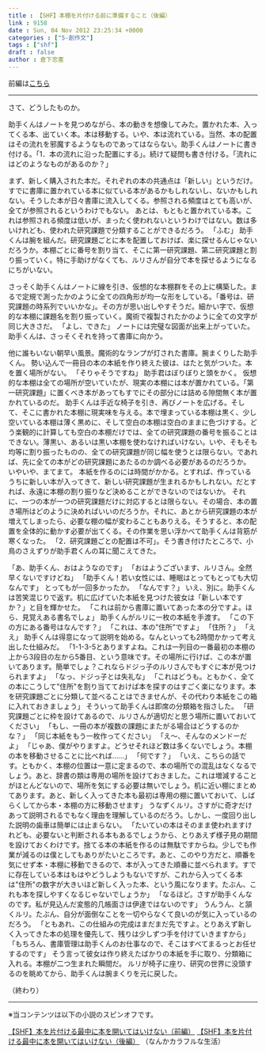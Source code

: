 ```yaml
---
title : 【SHF】本棚を片付ける前に準備すること（後編）
link : 9158
date : Sun, 04 Nov 2012 23:25:34 +0000
categories : ["5-創作文"]
tags : ["shf"]
draft : false
author : 倉下忠憲
---
```


前編は<a href="https://rashita.net/blog/?p=9117">こちら</a>
<HR>
さて、どうしたものか。

助手くんはノートを見つめながら、本の動きを想像してみた。置かれた本、入ってくる本、出ていく本。本は移動する。いや、本は流れている。当然、本の配置はその流れを邪魔するようなものであってはならない。助手くんはノートに書き付ける。「1．本の流れに沿った配置にする」。続けて疑問も書き付ける。「流れにはどのようなものがあるのか？」

まず、新しく購入された本だ。それぞれの本の共通点は「新しい」というだけ。すでに書庫に置かれている本に似ている本があるかもしれないし、ないかもしれない。そうした本が日々書庫に流入してくる。参照される頻度はとても高いが、全てが参照されるというわけでもない。
あとは、もともと置かれている本。これは参照される頻度は低いが、まったく使われないというわけではない。数は多いけれども、使われた研究課題で分類することができるだろう。
「ふむ」
助手くんは腕を組んだ。研究課題ごとに本を配置しておけば、楽に探せるんじゃないだろうか。本棚ごとに番号を割り当て、そこに第一研究課題、第二研究課題と割り振っていく。特に手助けがなくても、ルリさんが自分で本を探せるようになるにちがいない。

さっそく助手くんはノートに線を引き、仮想的な本棚群をその上に構築した。まるで定規で測ったかのように全ての四角形が均一な形をしている。「番号は、研究課題の時系列でいいかな」。その方が思い出しやすそうだ。細かい字で、仮想的な本棚に課題名を割り振っていく。魔術で複製されたかのように全ての文字が同じ大きさだ。
「よし、できた」
ノートには完璧な図面が出来上がっていた。助手くんは、さっそくそれを持って書庫に向かう。

他に誰もいない朝早い風景。魔術的なランプが灯された書庫。腕まくりした助手くん。
勢い込んで一冊目の本の本紙を作り終えた彼は、はたと気がついた。本を置く場所がない。
「そりゃそうですね」
助手君はぼりぼりと頭をかく。
仮想的な本棚は全ての場所が空いていたが、現実の本棚には本が置かれている。「第一研究課題」に置くべき本があってもすでにその部分には詰める隙間無く本が置かれているのだ。
助手くんは手近な椅子を引き、再びノートを広げる。そして、そこに書かれた本棚に現実味を与える。本で埋まっている本棚は黒く、少し空いている本棚は薄く黒めに、そして空白の本棚は空白のままに色づけする。どう楽観的に計算しても空白の本棚だけでは、全ての研究課題の番号を振ることはできない。薄黒い、あるいは黒い本棚を使わなければいけない。いや、そもそも均等に割り振ったものの、全ての研究課題が同じ幅を使うとは限らない。であれば、先に全ての本がどの研究課題にあたるのか調べる必要があるのだろうか。
いやいや、まてまて。
本紙を作るのには時間がかかる。とすれば、作っているうちに新しい本が入ってきて、新しい研究課題が生まれるかもしれない。だとすれば、永遠に本棚の割り振りなど決めることができないのではないか。
それに、一つの本が一つの研究課題だけに対応するとは限らない。その場合、本の置き場所はどのように決めればいいのだろうか。それに、あとから研究課題の本が増えてしまったら、必要な棚の幅が変わることもありえる。そうすると、本の配置を全体的に動かす必要が出てくる。その作業を思い浮かべて助手くんは背筋が寒くなった。
「2．研究課題ごとの配置は不可」。そう書き付けたところで、小鳥のさえずりが助手君くんの耳に聞こえてきた。

「あ、助手くん、おはようなのです」
「おはようございます、ルリさん。全然早くないですけどね」
「助手くん！若い女性には、睡眠はとってもとっても大切なんです」
とってもが一回多かったか。
「なんです？」
いえ、別に。助手くんは苦笑混じりで返す。机に広げていた本紙を見つけた彼女は「新しい本ですか？」と目を輝かせた。
「これは前から書庫に置いてあった本の分ですよ。ほら、見覚えある書名でしょ」
助手くんがルリに一枚の本紙を手渡す。
「この下の方にある番号はなんです？」
「これは、本の”住所”ですよ」
「住所？」
「ええ」
助手くんは得意になって説明を始める。なんといっても2時間かかって考え出した仕組みだ。
「1-1-3-5とありますよね。これは一列目の一番最初の本棚の上から3段目の左から5番目、という意味です。その場所に行けば、この本が置いてあります。簡単でしょ？これならドジっ子のルリさんでもすぐに本が見つけられますよ」
「なっ、ドジっ子とは失礼な」
「これはどうも。ともかく、全ての本にこうして"住所"を割り当てておけば本を探すのはすごく楽になります。本を研究課題ごとに分類して並べることはできませんが、その代わり本紙をこの箱に入れておきましょう」
そういって助手くんは即席の分類箱を指さした。
「研究課題ごとに枠を設けてあるので、ルリさんが適切だと思う場所に置いておいてください」
「もし、一冊の本が複数の課題にまたがる場合はどうするのかな？」
「同じ本紙をもう一枚作ってください」
「え〜、そんなのメンドーだよ」
「じゃあ、僕がやりますよ。どうせそれほど数は多くないでしょう。本棚の本を移動させることに比べれば……」
「何です？」
「いえ、こちらの話です。ともかく、本棚の位置は一意に定まるので、本の場所での混乱はなくなるでしょう。あと、辞書の類は専用の場所を設けておきました。これは増減することがほとんどないので、場所を気にする必要は無いでしょう。机に近い棚にまとめてあります。あと、新しく入ってきた本も最初は専用の棚に置いておいて、しばらくしてから本・本棚の方に移動させます」
うなずくルリ。さすがに奇才だけあって説明されるでもなく理由を理解しているのだろう。しかし、一度回り出した説明の歯車は簡単には止まらない。
「たいていの本はそのまま使われますけれども、必要ないと判断される本もあるでしょうから、とりあえず様子見の期間を設けておくわけです。捨てる本の本紙を作るのは無駄ですからね。少しでも作業が減るのは僕としてもありがたいところです。あと、このやり方だと、順番を気にせず本・本棚に移動できるので、本が入ってきた順番に並べられます。すでに存在している本はもはやどうしようもないですが、これから入ってくる本は"住所"の数字が大きいほど新しく入った本、という風になります。たぶん、これも本を探しやすくなるじゃないでしょうか」
「なるほど。さすが助手くんなのです。私が見込んだ変態的几帳面さは伊達ではないのです」
うんうん、と頷くルリ。たぶん、自分が面倒なことを一切やらなくて良いのが気に入っているのだろう。
「ともあれ、この仕組みの完成はまだまだ先ですよ。とりあえず新しく入ってきた本の処理を優先して、残りは少しずつ手を付けていきますから」
「もちろん、書庫管理は助手くんのお仕事なので、そこはすべてまるっとお任せするのです」
そう言って彼女は作り終えたばかりの本紙を手に取り、分類箱に入れる。本棚が二つ生まれた瞬間だ。
ルリが椅子に座り、研究の世界に没頭するのを眺めてから、助手くんは腕まくりを元に戻した。

（終わり）
<HR>
※当コンテンツは以下の小説のスピンオフです。

<a href="http://colorfullife.hatenablog.com/entry/2012/09/16/073717">【SHF】本を片付ける最中に本を開いてはいけない（前編）</a>
<a href="http://colorfullife.hatenablog.com/entry/2012/09/17/074350">【SHF】本を片付ける最中に本を開いてはいけない（後編）</a>
（なんかカラフルな生活）